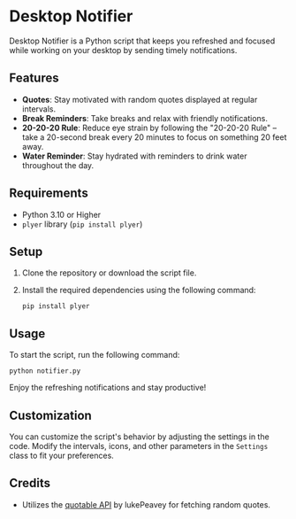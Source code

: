 # Desktop Notifier

Desktop Notifier is a Python script that keeps you refreshed and focused while working on your desktop by sending timely notifications.

## Features

- **Quotes**: Stay motivated with random quotes displayed at regular intervals.
- **Break Reminders**: Take breaks and relax with friendly notifications.
- **20-20-20 Rule**: Reduce eye strain by following the "20-20-20 Rule" – take a 20-second break every 20 minutes to focus on something 20 feet away.
- **Water Reminder**: Stay hydrated with reminders to drink water throughout the day.

## Requirements

- Python 3.10 or Higher
- `plyer` library (`pip install plyer`)

## Setup

1. Clone the repository or download the script file.
2. Install the required dependencies using the following command:

   ```shell
   pip install plyer
   ```

## Usage

To start the script, run the following command:

```shell
python notifier.py
```

Enjoy the refreshing notifications and stay productive!

## Customization

You can customize the script's behavior by adjusting the settings in the code. Modify the intervals, icons, and other parameters in the `Settings` class to fit your preferences.

## Credits

- Utilizes the [quotable API](https://github.com/lukePeavey/quotable) by lukePeavey for fetching random quotes.
